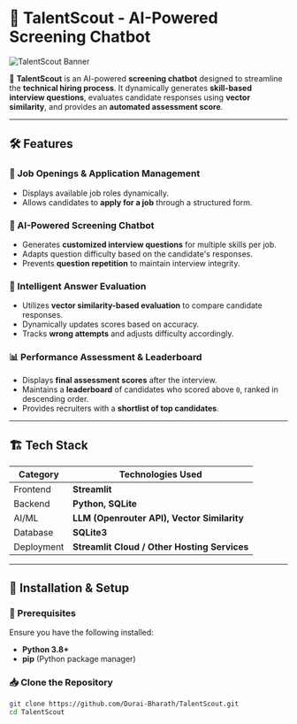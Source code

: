 # 📌 TalentScout - AI-Powered Screening Chatbot  

![TalentScout Banner]([https://github.com/Durai-Bharath/TalentScout/blob/main/Banner/banner.png])  

🚀 **TalentScout** is an AI-powered **screening chatbot** designed to streamline the **technical hiring process**. It dynamically generates **skill-based interview questions**, evaluates candidate responses using **vector similarity**, and provides an **automated assessment score**.  

---

## 🛠 Features  

### 🔹 Job Openings & Application Management  
- Displays available job roles dynamically.  
- Allows candidates to **apply for a job** through a structured form.  

### 🤖 AI-Powered Screening Chatbot  
- Generates **customized interview questions** for multiple skills per job.  
- Adapts question difficulty based on the candidate's responses.  
- Prevents **question repetition** to maintain interview integrity.  

### 🎯 Intelligent Answer Evaluation  
- Utilizes **vector similarity-based evaluation** to compare candidate responses.  
- Dynamically updates scores based on accuracy.  
- Tracks **wrong attempts** and adjusts difficulty accordingly.  

### 📊 Performance Assessment & Leaderboard  
- Displays **final assessment scores** after the interview.  
- Maintains a **leaderboard** of candidates who scored above `0`, ranked in descending order.  
- Provides recruiters with a **shortlist of top candidates**.  

---

## 🏗 Tech Stack  

| Category        | Technologies Used |
|----------------|------------------|
| Frontend       | **Streamlit** |
| Backend        | **Python, SQLite** |
| AI/ML         | **LLM (Openrouter API), Vector Similarity** |
| Database       | **SQLite3** |
| Deployment     | **Streamlit Cloud / Other Hosting Services** |

---

## 🚀 Installation & Setup  

### 🔧 Prerequisites  
Ensure you have the following installed:  
- **Python 3.8+**  
- **pip** (Python package manager)  

### 📥 Clone the Repository  
```sh
git clone https://github.com/Durai-Bharath/TalentScout.git
cd TalentScout
